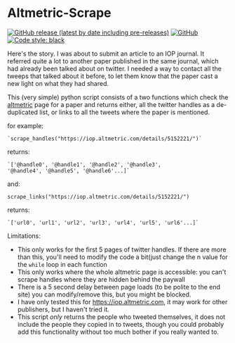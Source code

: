 # Altmetric-Scrape
[![GitHub release (latest by date including pre-releases)](https://img.shields.io/github/v/release/Priestley-Centre/Altmetric-Scrape?include_prereleases)](https://github.com/Priestley-Centre/Altmetric-Scrape/releases/tag/v1.0)
[![GitHub](https://img.shields.io/github/license/Priestley-Centre/Altmetric-Scrape)](https://github.com/Priestley-Centre/Altmetric-Scrape/blob/master/LICENSE)
[![Code style: black](https://img.shields.io/badge/code%20style-black-000000.svg)](https://github.com/psf/black)

Here's the story. I was about to submit an article to an IOP journal. It referred quite a lot to another paper published in the same journal, which had already been talked about on twitter. I needed a way to contact all the tweeps that talked about it before, to let them know that the paper cast a new light on what they had shared.

This (very simple) python script consists of a two functions which check the [altmetric](https://www.altmetric.com/) page for a paper and returns either, all the twitter handles as a de-duplicated list, or links to all the tweets where the paper is mentioned.

for example:

    `scrape_handles("https://iop.altmetric.com/details/5152221/")`

returns:

    `['@handle0', '@handle1', '@handle2', '@handle3',
    '@handle4', '@handle5', '@handle6'...]`

and:

   `scrape_links("https://iop.altmetric.com/details/5152221/")`

returns:

    `['url0', 'url1', 'url2', 'url3', 'url4', 'url5', 'url6'...]`

Limitations:
+ This only works for the first 5 pages of twitter handles. If there are more than this, you'll need to modify the code a bit(just change the n value for the `while` loop in each function
+ This only works where the whole altmetric page is accessible: you can't scrape handles where they are hidden behind the paywall
+ There is a 5 second delay between page loads (to be polite to the end site) you can modify/remove this, but you might be blocked.
+ I have only tested this for https://iop.altmetric.com, it may work for other publishers, but I haven't tried it.
+ This script *only* returns the people who tweeted themselves, it does not include the people they copied in to tweets, though you could probably add this functionality without too much bother if you really wanted to.


